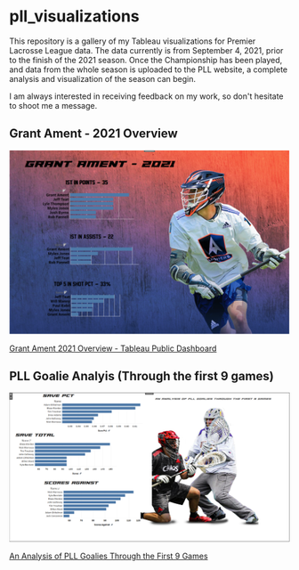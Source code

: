 # pll_visualizations
This repository is a gallery of my Tableau visualizations for Premier Lacrosse League data. The data currently is from September 4, 2021, prior to the finish of the 2021 season. Once the Championship has been played, and data from the whole season is uploaded to the PLL website, a complete analysis and visualization of the season can begin.

I am always interested in receiving feedback on my work, so don't hesitate to shoot me a message.


## Grant Ament - 2021 Overview

![](Resources/ament_dash.PNG)

[Grant Ament 2021 Overview - Tableau Public Dashboard](https://public.tableau.com/views/grant_ament_dashboard/Dashboard1?:language=en-US&publish=yes&:display_count=n&:origin=viz_share_link)




## PLL Goalie Analyis (Through the first 9 games)

![](Resources/goalie_dash.PNG)

[An Analysis of PLL Goalies Through the First 9 Games](https://public.tableau.com/app/profile/peter.nielsen6109/viz/best_goalie_analysis/Dashboard1)

 
